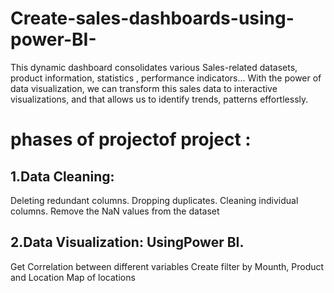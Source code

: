 # Create-sales-dashboards-using-power-BI-
This dynamic dashboard consolidates various Sales-related datasets, product information, statistics , performance indicators... With the power of data visualization, we can transform this sales data to interactive visualizations, and that allows us to identify trends, patterns effortlessly.
# phases of projectof project : 
## 1.Data Cleaning:
Deleting redundant columns.
Dropping duplicates.
Cleaning individual columns.
Remove the NaN values from the dataset
## 2.Data Visualization: UsingPower BI.
Get Correlation between different variables
Create filter by Mounth, Product and Location 
Map of locations
